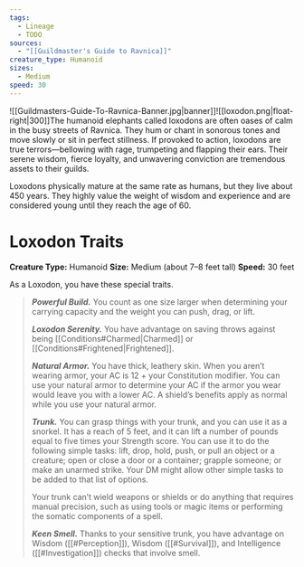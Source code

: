 ```yaml
---
tags:
  - Lineage
  - TODO
sources:
  - "[[Guildmaster's Guide to Ravnica]]"
creature_type: Humanoid
sizes:
  - Medium
speed: 30
---
```

![[Guildmasters-Guide-To-Ravnica-Banner.jpg|banner]]![[loxodon.png|float-right|300]]The humanoid elephants called loxodons are often oases of calm in the busy streets of Ravnica. They hum or chant in sonorous tones and move slowly or sit in perfect stillness. If provoked to action, loxodons are true terrors—bellowing with rage, trumpeting and flapping their ears. Their serene wisdom, fierce loyalty, and unwavering conviction are tremendous assets to their guilds.

Loxodons physically mature at the same rate as humans, but they live about 450 years. They highly value the weight of wisdom and experience and are considered young until they reach the age of 60.
# Loxodon Traits
**Creature Type:** Humanoid
**Size:** Medium (about 7–8 feet tall) 
**Speed:** 30 feet

As a Loxodon, you have these special traits.
>**_Powerful Build._** You count as one size larger when determining your carrying capacity and the weight you can push, drag, or lift.
>
>**_Loxodon Serenity._** You have advantage on saving throws against being [[Conditions#Charmed|Charmed]] or [[Conditions#Frightened|Frightened]].
>
>**_Natural Armor._** You have thick, leathery skin. When you aren’t wearing armor, your AC is 12 + your Constitution modifier. You can use your natural armor to determine your AC if the armor you wear would leave you with a lower AC. A shield’s benefits apply as normal while you use your natural armor.
>
>**_Trunk._** You can grasp things with your trunk, and you can use it as a snorkel. It has a reach of 5 feet, and it can lift a number of pounds equal to five times your Strength score. You can use it to do the following simple tasks: lift, drop, hold, push, or pull an object or a creature; open or close a door or a container; grapple someone; or make an unarmed strike. Your DM might allow other simple tasks to be added to that list of options.
>
>Your trunk can’t wield weapons or shields or do anything that requires manual precision, such as using tools or magic items or performing the somatic components of a spell.
>
>**_Keen Smell._** Thanks to your sensitive trunk, you have advantage on Wisdom ([[#Perception]]), Wisdom ([[#Survival]]), and Intelligence ([[#Investigation]]) checks that involve smell.